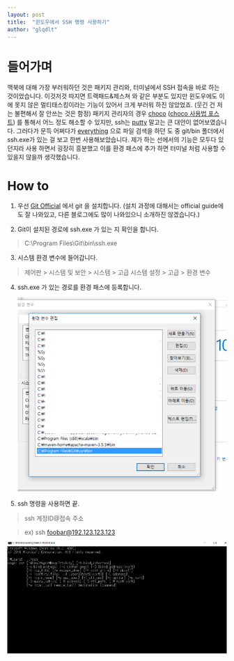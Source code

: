 ```yaml
---
layout: post
title:  "윈도우에서 SSH 명령 사용하기"
author: "glqdlt"
---
```



# 들어가며

맥북에 대해 가장 부러워하던 것은 패키지 관리와, 터미널에서 SSH 접속을 바로 하는 것이었습니다. 이것저것 따지면 트랙패드&제스쳐 와 같은 부분도 있지만 윈도우에도 이에 못지 않은 멀티태스킹이라는 기능이 있어서 크게 부러워 하진 않았었죠. (웃긴 건 저는 불편해서 잘 안쓰는 것은 함정) 패키지 관리자의 경우 [choco](https://chocolatey.org/) ([choco 사용법 포스트](http://bit.ly/2JW7a4x)) 를 통해서 어느 정도 해소할 수 있지만, ssh는 [putty](https://ko.wikipedia.org/wiki/PuTTY) 말고는 큰 대안이 없어보였습니다. 그러다가 문득 어쩌다가 [everything](https://www.voidtools.com/ko-kr/) 으로 파일 검색을 하던 도 중 git/bin 폴더에서 ssh.exe가 있는 걸 보고 한번 사용해보았습니다. 제가 하는 선에서의 기능은 모두다 있던지라 사용 하면서 굉장히 흥분했고 이를 환경 패스에 추가 하면 터미널 처럼 사용할 수 있을지 않을까 생각했습니다.

# How to

1. 우선 [Git Official](https://git-scm.com/) 에서 git 을 설치합니다. (설치 과정에 대해서는 official guide에도 잘 나와있고, 다른 블로그에도 많이 나와있으니 소개하진 않겠습니다.)

2. Git이 설치된 경로에 ssh.exe 가 있는 지 확인을 합니다.

> C:\Program Files\Git\bin\ssh.exe

3. 시스템 환경 변수에 들어갑니다.

> 제어판 > 시스템 및 보안 > 시스템 > 고급 시스템 설정 > 고급 > 환경 변수

4. ssh.exe 가 있는 경로를 환경 패스에 등록합니다.

    <img src ="/images/systempath.PNG"/>


5. ssh 명령을 사용하면 끝.

> ssh 계정ID@접속 주소

> ex)  ssh foobar@192.123.123.123

   <img src ="/images/usessh.PNG"/>